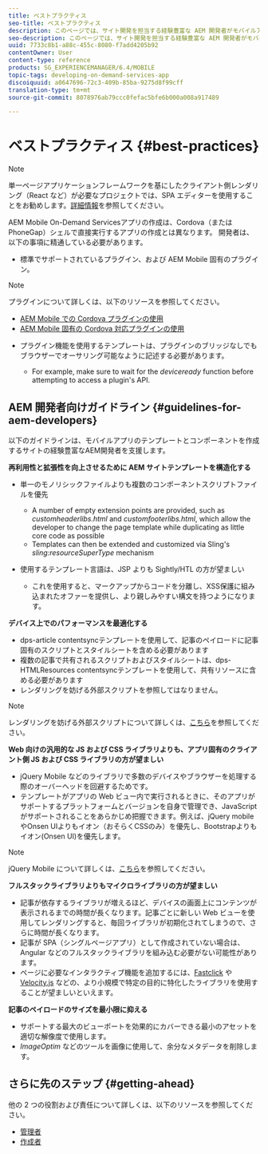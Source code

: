 ```yaml
---
title: ベストプラクティス
seo-title: ベストプラクティス
description: このページでは、サイト開発を担当する経験豊富な AEM 開発者がモバイルアプリテンプレートやコンポーネントを作成する際に役立つベストプラクティスおよびガイドラインについて説明します。
seo-description: このページでは、サイト開発を担当する経験豊富な AEM 開発者がモバイルアプリテンプレートやコンポーネントを作成する際に役立つベストプラクティスおよびガイドラインについて説明します。
uuid: 7733c8b1-a88c-455c-8080-f7add4205b92
contentOwner: User
content-type: reference
products: SG_EXPERIENCEMANAGER/6.4/MOBILE
topic-tags: developing-on-demand-services-app
discoiquuid: a0647696-72c3-409b-85ba-9275d8f99cff
translation-type: tm+mt
source-git-commit: 8078976ab79ccc0fefac5bfe6b000a008a917489

---
```



# ベストプラクティス {#best-practices}

>[!NOTE]
>
>単一ページアプリケーションフレームワークを基にしたクライアント側レンダリング（React など）が必要なプロジェクトでは、SPA エディターを使用することをお勧めします。[詳細情報](/help/sites-developing/spa-overview.md)を参照してください。

AEM Mobile On-Demand Servicesアプリの作成は、Cordova（またはPhoneGap）シェルで直接実行するアプリの作成とは異なります。 開発者は、以下の事項に精通している必要があります。

* 標準でサポートされているプラグイン、および AEM Mobile 固有のプラグイン。

>[!NOTE]
>
>プラグインについて詳しくは、以下のリソースを参照してください。
>
>* [AEM Mobile での Cordova プラグインの使用](https://helpx.adobe.com/digital-publishing-solution/help/cordova-api.html)
>* [AEM Mobile 固有の Cordova 対応プラグインの使用](https://helpx.adobe.com/digital-publishing-solution/help/app-runtime-api.html)
>



* プラグイン機能を使用するテンプレートは、プラグインのブリッジなしでもブラウザーでオーサリング可能なように記述する必要があります。

   * For example, make sure to wait for the *deviceready* function before attempting to access a plugin&#39;s API.

## AEM 開発者向けガイドライン {#guidelines-for-aem-developers}

以下のガイドラインは、モバイルアプリのテンプレートとコンポーネントを作成するサイトの経験豊富なAEM開発者を支援します。

**再利用性と拡張性を向上させるために AEM サイトテンプレートを構造化する**

* 単一のモノリシックファイルよりも複数のコンポーネントスクリプトファイルを優先

   * A number of empty extension points are provided, such as *customheaderlibs.html* and *customfooterlibs.html*, which allow the developer to change the page template while duplicating as little core code as possible
   * Templates can then be extended and customized via Sling&#39;s *sling:resourceSuperType* mechanism

* 使用するテンプレート言語は、JSP よりも Sightly/HTL の方が望ましい

   * これを使用すると、マークアップからコードを分離し、XSS保護に組み込まれたオファーを提供し、より親しみやすい構文を持つようになります。

**デバイス上でのパフォーマンスを最適化する**

* dps-article contentsyncテンプレートを使用して、記事のペイロードに記事固有のスクリプトとスタイルシートを含める必要があります
* 複数の記事で共有されるスクリプトおよびスタイルシートは、dps-HTMLResources contentsyncテンプレートを使用して、共有リソースに含める必要があります
* レンダリングを妨げる外部スクリプトを参照してはなりません。

>[!NOTE]
>
>レンダリングを妨げる外部スクリプトについて詳しくは、[こちら](https://developers.google.com/speed/docs/insights/BlockingJS)を参照してください。

**Web 向けの汎用的な JS および CSS ライブラリよりも、アプリ固有のクライアント側 JS および CSS ライブラリの方が望ましい**

* jQuery Mobile などのライブラリで多数のデバイスやブラウザーを処理する際のオーバーヘッドを回避するためです。
* テンプレートがアプリの Web ビュー内で実行されるときに、そのアプリがサポートするプラットフォームとバージョンを自身で管理でき、JavaScript がサポートされることをあらかじめ把握できます。例えば、jQuery mobileやOnsen UIよりもイオン（おそらくCSSのみ）を優先し、Bootstrapよりもイオン(Onsen UI)を優先します。

>[!NOTE]
>
>jQuery Mobile について詳しくは、[こちら](https://jquerymobile.com/browser-support/1.4/)を参照してください。

**フルスタックライブラリよりもマイクロライブラリの方が望ましい**

* 記事が依存するライブラリが増えるほど、デバイスの画面上にコンテンツが表示されるまでの時間が長くなります。記事ごとに新しい Web ビューを使用してレンダリングすると、毎回ライブラリが初期化されてしまうので、さらに時間が長くなります。
* 記事が SPA（シングルページアプリ）として作成されていない場合は、Angular などのフルスタックライブラリを組み込む必要がない可能性があります。
* ページに必要なインタラクティブ機能を追加するには、[Fastclick](https://github.com/ftlabs/fastclick) や [Velocity.js](https://velocityjs.org) などの、より小規模で特定の目的に特化したライブラリを使用することが望ましいといえます。

**記事のペイロードのサイズを最小限に抑える**

* サポートする最大のビューポートを効果的にカバーできる最小のアセットを適切な解像度で使用します。
* *ImageOptim* などのツールを画像に使用して、余分なメタデータを削除します。

## さらに先のステップ {#getting-ahead}

他の 2 つの役割および責任について詳しくは、以下のリソースを参照してください。

* [管理者](/help/mobile/aem-mobile.md)
* [作成者](/help/mobile/aem-mobile-on-demand.md)
